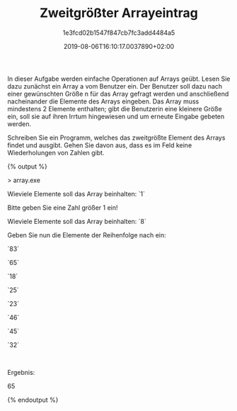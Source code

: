 ﻿---
author: 1e3fcd02b1547f847cb7fc3add4484a5
title: Zweitgrößter Arrayeintrag
ratingMethod: Fixed
category: Grundlagen
stickAsBeginner: false
date: 2019-08-06T16:10:17.0037890+02:00
source: none
learningFocus: Arrays
isDraft: false
includeTests: []
dependsOn: []
languages: []
state:
  passedCount: 59
  failedCount: 72
  hasError: false
  errorDescription: ''
  lastEditorId: 
  feasibilityIndex: 891
  feasibilityIndexMod: 72
  difficultyRating: 40
  isPartOfBundle: true
  minEffort: 30 mins
  maxEffort: 8 hrs
  features: 
  activity: -13464
lastEdit: 2021-02-03T17:22:17.9883269+01:00

---
<p>In dieser Aufgabe werden einfache Operationen auf Arrays geübt. Lesen Sie dazu zunächst ein Array a vom Benutzer ein. Der Benutzer soll dazu nach einer gewünschten Größe n für das Array gefragt werden und anschließend nacheinander die Elemente des Arrays eingeben. Das Array muss mindestens 2 Elemente enthalten; gibt die Benutzerin eine kleinere Größe ein, soll sie auf ihren Irrtum hingewiesen und um erneute Eingabe gebeten werden.</p><p>Schreiben Sie ein Programm, welches das zweitgrößte Element des Arrays findet und ausgibt. Gehen Sie davon aus, dass es im Feld keine Wiederholungen von Zahlen gibt.</p><p>{% output %}</p><p>&gt; array.exe</p><p>Wieviele Elemente soll das Array beinhalten: `1`</p><p>Bitte geben Sie eine Zahl größer 1 ein!</p><p>Wieviele Elemente soll das Array beinhalten: `8`</p><p>Geben Sie nun die Elemente der Reihenfolge nach ein:</p><p>`83`</p><p>`65`</p><p>`18`</p><p>`25`</p><p>`23`</p><p>`46`</p><p>`45`</p><p>`32`</p><p><br></p><p>Ergebnis:</p><p>65</p><p>{% endoutput %}</p>